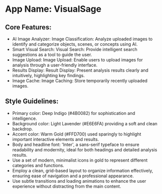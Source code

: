 # **App Name**: VisualSage

## Core Features:

- AI Image Analyzer: Image Classification: Analyze uploaded images to identify and categorize objects, scenes, or concepts using AI.
- Smart Visual Search: Visual Search: Provide intelligent search suggestions as a tool to guide the user.
- Image Upload: Image Upload: Enable users to upload images for analysis through a user-friendly interface.
- Results Display: Result Display: Present analysis results clearly and intuitively, highlighting key findings.
- Image Cache: Image Caching: Store temporarily recently uploaded images.

## Style Guidelines:

- Primary color: Deep Indigo (#4B0082) for sophistication and intelligence.
- Background color: Light Lavender (#E6E6FA) providing a soft and clean backdrop.
- Accent color: Warm Gold (#FFD700) used sparingly to highlight important interactive elements and results.
- Body and headline font: 'Inter', a sans-serif typeface to ensure readability and modernity, ideal for both headings and detailed analysis results.
- Use a set of modern, minimalist icons in gold to represent different categories and functions.
- Employ a clean, grid-based layout to organize information effectively, ensuring ease of navigation and a professional appearance.
- Use subtle transitions and loading animations to enhance the user experience without distracting from the main content.